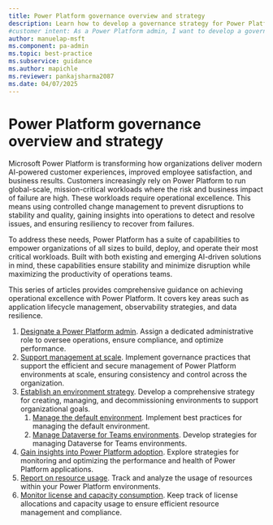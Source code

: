 ```yaml
---
title: Power Platform governance overview and strategy
description: Learn how to develop a governance strategy for Power Platform to ensure operational excellence, stability, and compliance for mission-critical workloads.
#customer intent: As a Power Platform admin, I want to develop a governance strategy for Power Platform so that I can ensure operational excellence and compliance for mission-critical workloads.
author: manuelap-msft
ms.component: pa-admin
ms.topic: best-practice
ms.subservice: guidance
ms.author: mapichle
ms.reviewer: pankajsharma2087
ms.date: 04/07/2025
---
```


# Power Platform governance overview and strategy

Microsoft Power Platform is transforming how organizations deliver modern AI-powered customer experiences, improved employee satisfaction, and business results. Customers increasingly rely on Power Platform to run global-scale, mission-critical workloads where the risk and business impact of failure are high. These workloads require operational excellence. This means using controlled change management to prevent disruptions to stability and quality, gaining insights into operations to detect and resolve issues, and ensuring resiliency to recover from failures.  

To address these needs, Power Platform has a suite of capabilities to empower organizations of all sizes to build, deploy, and operate their most critical workloads. Built with both existing and emerging AI-driven solutions in mind, these capabilities ensure stability and minimize disruption while maximizing the productivity of operations teams.

This series of articles provides comprehensive guidance on achieving operational excellence with Power Platform. It covers key areas such as application lifecycle management, observability strategies, and data resilience.

1. [Designate a Power Platform admin](pp-admin.md). Assign a dedicated administrative role to oversee operations, ensure compliance, and optimize performance.
1. [Support management at scale](govern-at-scale.md). Implement governance practices that support the efficient and secure management of Power Platform environments at scale, ensuring consistency and control across the organization.
1. [Establish an environment strategy](environment-strategy.md). Develop a comprehensive strategy for creating, managing, and decommissioning environments to support organizational goals.
    1. [Manage the default environment](manage-default-environment.md). Implement best practices for managing the default environment.
    1. [Manage Dataverse for Teams environments](teams-environment-strategy.md). Develop strategies for managing Dataverse for Teams environments.
1. [Gain insights into Power Platform adoption](observability.md). Explore strategies for monitoring and optimizing the performance and health of Power Platform applications.
1. [Report on resource usage](resource-usage.md). Track and analyze the usage of resources within your Power Platform environments.
1. [Monitor license and capacity consumption](cds-usage.md). Keep track of license allocations and capacity usage to ensure efficient resource management and compliance.
